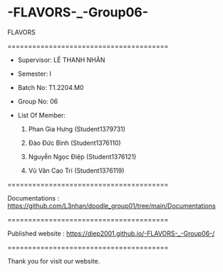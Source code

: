 # -FLAVORS-_-Group06-
FLAVORS

=======================================

+ Supervisor: LÊ THANH NHÂN

+ Semester: I

+ Batch No: T1.2204.M0

+ Group No: 06

+ List Of Member:

     1. Phan Gia Hưng (Student1379731)

     2. Đào Đức Bình (Student1376110)

     3. Nguyễn Ngọc Điệp (Student1376121)
     
     4. Vũ Văn Cao Trí (Student1376119)
     
=======================================

Documentations : https://github.com/L3nhan/doodle_group01/tree/main/Documentations

=======================================

Published website : https://diep2001.github.io/-FLAVORS-_-Group06-/

=======================================

Thank you for visit our website.
